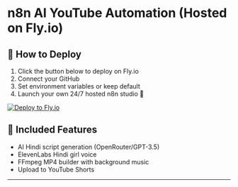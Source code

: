 # n8n AI YouTube Automation (Hosted on Fly.io)

## 🔧 How to Deploy

1. Click the button below to deploy on Fly.io  
2. Connect your GitHub  
3. Set environment variables or keep default  
4. Launch your own 24/7 hosted n8n studio 🚀

[![Deploy to Fly.io](https://fly.io/buttons/github.svg)](https://fly.io/new/github)

## 📂 Included Features

- AI Hindi script generation (OpenRouter/GPT-3.5)
- ElevenLabs Hindi girl voice
- FFmpeg MP4 builder with background music
- Upload to YouTube Shorts

---
